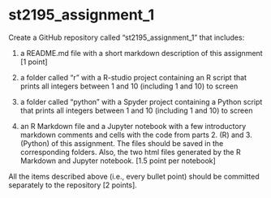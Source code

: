 # st2195_assignment_1

Create a GitHub repository called “st2195_assignment_1” that includes:

1. a README.md file with a short markdown description of this assignment [1 point]

2. a folder called “r” with a R-studio project containing an R script that prints all
integers between 1 and 10 (including 1 and 10) to screen

3. a folder called “python” with a Spyder project containing a Python script that
prints all integers between 1 and 10 (including 1 and 10) to screen

4. an R Markdown file and a Jupyter notebook with a few introductory markdown
comments and cells with the code from parts 2. (R) and 3. (Python) of this
assignment. The files should be saved in the corresponding folders. Also, the two
html files generated by the R Markdown and Jupyter notebook. [1.5 point per
notebook]

All the items described above (i.e., every bullet point) should be committed separately
to the repository [2 points].
